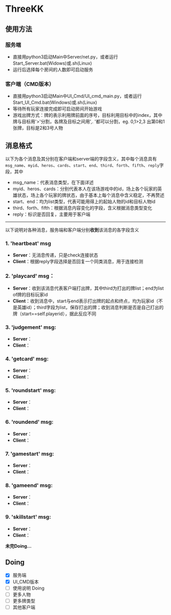 # ThreeKK

## 使用方法
### 服务端
* 直接用python3启动Main中Server/net.py，或者运行Start_Server.bat(Widows)或.sh(Linux)
* 运行后选择每个房间的人数即可启动服务
### 客户端（CMD版本）
* 直接用python3启动Main中UI_Cmd/UI_cmd_main.py，或者运行Start_UI_Cmd.bat(Windows)或.sh(Linux)
* 等待所有玩家连接完成即可启动房间开始游戏
* 游戏出牌方式：牌的表示利用牌前面的序号，目标利用目标中的index，其中牌与目标用'>'分割，各牌及目标之间用',. '都可以分割，eg. 0,1>2,3 出第0和1张牌，目标是2和3号人物
	
	


## 消息格式 
以下为各个消息及其分别在客户端和server端的字段含义，其中每个消息具有`msg_name`、`myid`、`heros`、`cards`、`start`、`end`、`third`、`forth`、`fifth`、`reply`字段，其中
* msg_name：代表消息类型，在下面详述
* myid、heros、cards：分别代表本人在该场游戏中的id，场上各个玩家的英雄状态，场上各个玩家的牌状态，由于基本上每个消息中含义稳定，不再赘述
* start、end：均为list类型，代表可能用得上的起始人物的id和目标人物id
* third、forth、fifth：根据消息内容变化的字段，含义根据消息类型变化
* reply：标识是否回复，主要用于客户端
*** 
以下说明对各种消息，服务端和客户端分别**收到**该消息的各字段含义

### 1. 'heartbeat' msg
* __Server__：无消息传递，只是check连接状态 
* __Client__：根据reply字段选择是否回复一个同类消息，用于连接检测

### 2. 'playcard' msg：  
* __Server__：收到该消息代表客户端打出牌，其中third为打出的牌list；end为list of牌的目标玩家id
* __Client__：收到消息中，start与end表示打出牌的起点和终点，均为玩家id（不是英雄id）；third字段为list，保存打出的牌；收到消息判断是否是自己打出的牌（start==self.playerid），据此反应不同

### 3. 'judgement' msg:  
* __Server__：  
* __Client__：

### 4. 'getcard' msg:  
* __Server__：  
* __Client__：

### 5. 'roundstart' msg:  
* __Server__：  
* __Client__：

### 6. 'roundend' msg:  
* __Server__：  
* __Client__：

### 7. 'gamestart' msg:  
* __Server__：  
* __Client__：

### 8. 'gameend' msg:  
* __Server__：  
* __Client__：

### 9. 'skillstart' msg:  
* __Server__：  
* __Client__：

**未完Doing...**



## Doing
- [x] 服务端
- [x] UI_CMD版本
- [ ] 使用说明 Doing
- [ ] 更多人物
- [ ] 更多牌类型
- [ ] 其他客户端
